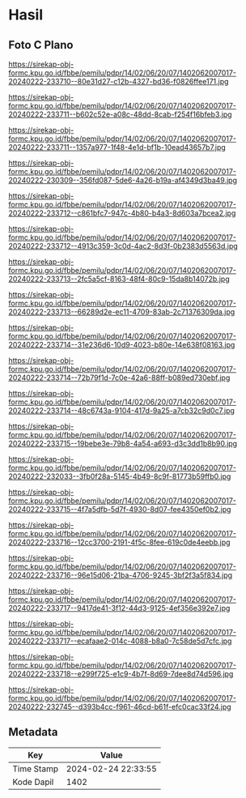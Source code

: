 # Hasil

## Foto C Plano

https://sirekap-obj-formc.kpu.go.id/fbbe/pemilu/pdpr/14/02/06/20/07/1402062007017-20240222-233710--80e31d27-c12b-4327-bd36-f0826ffee171.jpg

https://sirekap-obj-formc.kpu.go.id/fbbe/pemilu/pdpr/14/02/06/20/07/1402062007017-20240222-233711--b602c52e-a08c-48dd-8cab-f254f16bfeb3.jpg

https://sirekap-obj-formc.kpu.go.id/fbbe/pemilu/pdpr/14/02/06/20/07/1402062007017-20240222-233711--1357a977-1f48-4e1d-bf1b-10ead43657b7.jpg

https://sirekap-obj-formc.kpu.go.id/fbbe/pemilu/pdpr/14/02/06/20/07/1402062007017-20240222-230309--356fd087-5de6-4a26-b19a-af4349d3ba49.jpg

https://sirekap-obj-formc.kpu.go.id/fbbe/pemilu/pdpr/14/02/06/20/07/1402062007017-20240222-233712--c861bfc7-947c-4b80-b4a3-8d603a7bcea2.jpg

https://sirekap-obj-formc.kpu.go.id/fbbe/pemilu/pdpr/14/02/06/20/07/1402062007017-20240222-233712--4913c359-3c0d-4ac2-8d3f-0b2383d5563d.jpg

https://sirekap-obj-formc.kpu.go.id/fbbe/pemilu/pdpr/14/02/06/20/07/1402062007017-20240222-233713--2fc5a5cf-8163-48f4-80c9-15da8b14072b.jpg

https://sirekap-obj-formc.kpu.go.id/fbbe/pemilu/pdpr/14/02/06/20/07/1402062007017-20240222-233713--66289d2e-ec11-4709-83ab-2c71376309da.jpg

https://sirekap-obj-formc.kpu.go.id/fbbe/pemilu/pdpr/14/02/06/20/07/1402062007017-20240222-233714--31e236d6-10d9-4023-b80e-14e638f08163.jpg

https://sirekap-obj-formc.kpu.go.id/fbbe/pemilu/pdpr/14/02/06/20/07/1402062007017-20240222-233714--72b79f1d-7c0e-42a6-88ff-b089ed730ebf.jpg

https://sirekap-obj-formc.kpu.go.id/fbbe/pemilu/pdpr/14/02/06/20/07/1402062007017-20240222-233714--48c6743a-9104-417d-9a25-a7cb32c9d0c7.jpg

https://sirekap-obj-formc.kpu.go.id/fbbe/pemilu/pdpr/14/02/06/20/07/1402062007017-20240222-233715--19bebe3e-79b8-4a54-a693-d3c3dd1b8b90.jpg

https://sirekap-obj-formc.kpu.go.id/fbbe/pemilu/pdpr/14/02/06/20/07/1402062007017-20240222-232033--3fb0f28a-5145-4b49-8c9f-81773b59ffb0.jpg

https://sirekap-obj-formc.kpu.go.id/fbbe/pemilu/pdpr/14/02/06/20/07/1402062007017-20240222-233715--4f7a5dfb-5d7f-4930-8d07-fee4350ef0b2.jpg

https://sirekap-obj-formc.kpu.go.id/fbbe/pemilu/pdpr/14/02/06/20/07/1402062007017-20240222-233716--12cc3700-2191-4f5c-8fee-619c0de4eebb.jpg

https://sirekap-obj-formc.kpu.go.id/fbbe/pemilu/pdpr/14/02/06/20/07/1402062007017-20240222-233716--96e15d06-21ba-4706-9245-3bf2f3a5f834.jpg

https://sirekap-obj-formc.kpu.go.id/fbbe/pemilu/pdpr/14/02/06/20/07/1402062007017-20240222-233717--9417de41-3f12-44d3-9125-4ef356e392e7.jpg

https://sirekap-obj-formc.kpu.go.id/fbbe/pemilu/pdpr/14/02/06/20/07/1402062007017-20240222-233717--ecafaae2-014c-4088-b8a0-7c58de5d7cfc.jpg

https://sirekap-obj-formc.kpu.go.id/fbbe/pemilu/pdpr/14/02/06/20/07/1402062007017-20240222-233718--e299f725-e1c9-4b7f-8d69-7dee8d74d596.jpg

https://sirekap-obj-formc.kpu.go.id/fbbe/pemilu/pdpr/14/02/06/20/07/1402062007017-20240222-232745--d393b4cc-f961-46cd-b61f-efc0cac33f24.jpg


## Metadata

| Key        | Value               |
| ---------- | ------------------- |
| Time Stamp | 2024-02-24 22:33:55 |
| Kode Dapil | 1402                |



